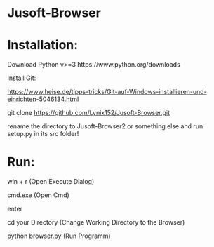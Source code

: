 # Jusoft-Browser




<h1>Installation:</h1>

<p>Download Python v>=3
  https://www.python.org/downloads  

  Install Git:  

  https://www.heise.de/tipps-tricks/Git-auf-Windows-installieren-und-einrichten-5046134.html  

  git clone  https://github.com/Lynix152/Jusoft-Browser.git  
  
  rename the directory to Jusoft-Browser2 or something else and run setup.py in its src folder!</p>




<h1>Run:</h1>

<p>win + r (Open Execute Dialog)  

  cmd.exe (Open Cmd)  

  enter  

  cd your Directory (Change Working Directory to the Browser)  

  python browser.py (Run Programm)  </p>

